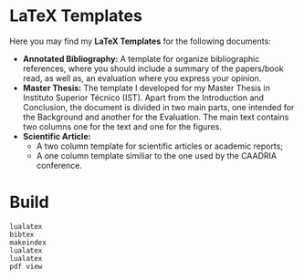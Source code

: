 # LaTeX Templates
Here you may find my __LaTeX Templates__ for the following documents:
- __Annotated Bibliography:__ A template for organize bibliographic references, where you should include a summary of the papers/book read, as well as, an evaluation where you express your opinion.
- __Master Thesis:__ The template I developed for my Master Thesis in Instituto Superior Técnico (IST). Apart from the Introduction and Conclusion, the document is divided in two main parts, one intended for the Background and another for the Evaluation. The main text contains two columns one for the text and one for the figures.
- __Scientific Article:__ 
  - A two column template for scientific articles or academic reports;
  - A one column template similiar to the one used by the CAADRIA conference.

# Build
```
lualatex
bibtex
makeindex
lualatex
lualatex
pdf view
```
